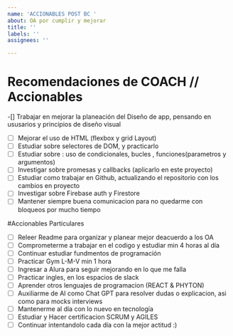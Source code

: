 ```yaml
---
name: 'ACCIONABLES POST BC '
about: OA por cumplir y mejorar
title: ''
labels: ''
assignees: ''

---
```


# Recomendaciones de COACH // Accionables 
-[] Trabajar en mejorar la planeación del Diseño de app, pensando en ususarios y principios de diseño visual
-[ ] Mejorar el uso de HTML (flexbox y grid Layout)
-[ ] Estudiar sobre selectores de DOM, y practicarlo 
-[ ] Estudiar sobre : uso de condicionales, bucles , funciones(parametros y argumentos)
-[ ] Investigar sobre promesas y callbacks (aplicarlo en este proyecto)
-[ ] Estudiar como trabajar en Github, actualizando el repositorio con los cambios en proyecto
-[ ] Investigar sobre Firebase auth y Firestore
-[ ] Mantener siempre buena comunicacion para no quedarme con bloqueos por mucho tiempo

#Accionables  Particulares 
-[ ] Releer Readme para organizar y planear mejor deacuerdo a los OA  
-[ ] Comprometerme a trabajar en el codigo y estudiar min 4 horas al día
-[ ] Continuar estudiar fundmentos de programación 
-[ ] Practicar Gym L-M-V min 1 hora 
-[ ] Ingresar a Alura para seguir mejorando en lo que me falla 
-[ ] Practicar ingles, en los espacios de slack 
-[ ] Aprender otros lenguajes de programacion (REACT & PHYTON)
-[ ] Auxiliarme de AI como  Chat GPT para resolver dudas o explicacion, asi como para mocks interviews
-[ ] Mantenerme al día con lo nuevo en tecnología 
-[ ] Estudiar y Hacer certificacion SCRUM y AGILES 
-[ ] Continuar intentandolo cada día con la mejor actitud :)
